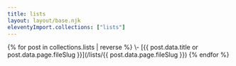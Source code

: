 ```yaml
---
title: lists
layout: layout/base.njk
eleventyImport.collections: ["lists"]
---
```


<div class="pages-article">
{% for post in collections.lists | reverse %}
 \- [{{ post.data.title or post.data.page.fileSlug }}](/lists/{{ post.data.page.fileSlug }})
{% endfor %}
</div>